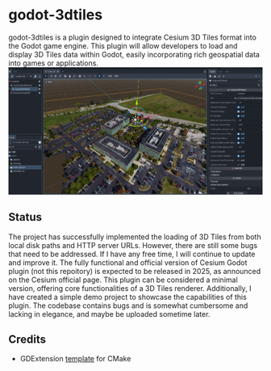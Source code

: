 # godot-3dtiles

godot-3dtiles is a plugin designed to integrate Cesium 3D Tiles format into the Godot game engine. This plugin will allow developers to load and display 3D Tiles data within Godot, easily incorporating rich geospatial data into games or applications.
![Demo](screenshot.png)

## Status

The project has successfully implemented the loading of 3D Tiles from both local disk paths and HTTP server URLs. However, there are still some bugs that need to be addressed. If I have any free time, I will continue to update and improve it.
The fully functional and official version of Cesium Godot plugin (not this repoitory) is expected to be released in 2025, as announced on the Cesium official page. This plugin can be considered a minimal version, offering core functionalities of a 3D Tiles renderer.
Additionally, I have created a simple demo project to showcase the capabilities of this plugin. The codebase contains bugs and is somewhat cumbersome and lacking in elegance, and maybe be uploaded sometime later.

## Credits

- GDExtension [template](https://github.com/asmaloney/GDExtensionTemplate) for CMake
